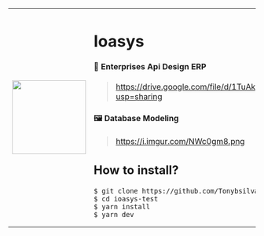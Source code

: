 <center>
 <table>
  <tr>
    <td width="200"><img src="https://i.imgur.com/eHa5tfF.gif" width="150" height="150"></td>
    <td>
      
# Ioasys
#### 📁 Enterprises Api Design ERP
> https://drive.google.com/file/d/1TuAkpNbeTg41f0LnhycLWpqt97xl0W4s/view?usp=sharing

#### 🖼️ Database Modeling
> https://i.imgur.com/NWc0gm8.png
      
## How to install?
```
$ git clone https://github.com/Tonybsilva-dev/ioasys-test.git
$ cd ioasys-test
$ yarn install
$ yarn dev
```
  </td>
  </tr>
<table>
</center>

